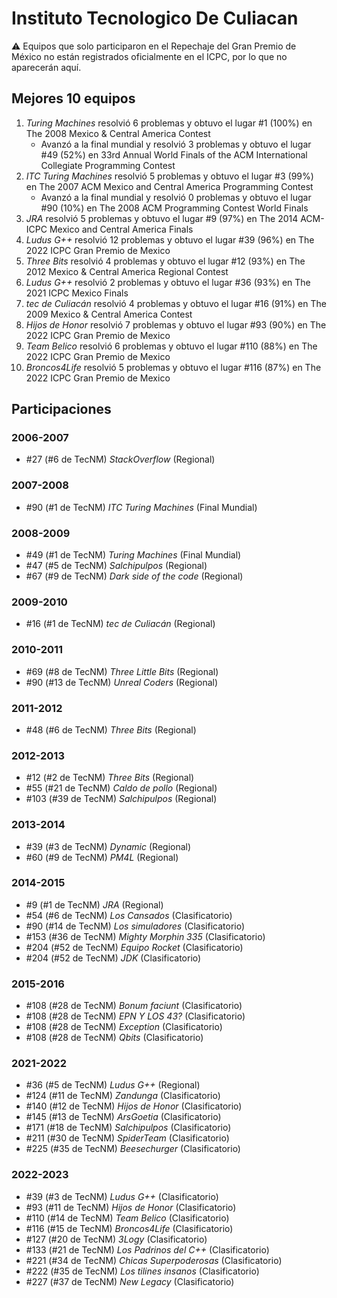 # Instituto Tecnologico De Culiacan

:warning: Equipos que solo participaron en el Repechaje del Gran Premio de México no están registrados oficialmente en el ICPC, por lo que no aparecerán aquí.

## Mejores 10 equipos

1. _Turing Machines_ resolvió 6 problemas y obtuvo el lugar #1 (100%) en The 2008 Mexico & Central America Contest
    - Avanzó a la final mundial y resolvió 3 problemas y obtuvo el lugar #49 (52%) en 33rd Annual World Finals of the ACM International Collegiate Programming Contest
1. _ITC Turing Machines_ resolvió 5 problemas y obtuvo el lugar #3 (99%) en The 2007 ACM Mexico and Central America Programming Contest
    - Avanzó a la final mundial y resolvió 0 problemas y obtuvo el lugar #90 (10%) en The 2008 ACM Programming Contest World Finals
1. _JRA_ resolvió 5 problemas y obtuvo el lugar #9 (97%) en The 2014 ACM-ICPC Mexico and Central America Finals
1. _Ludus G++_ resolvió 12 problemas y obtuvo el lugar #39 (96%) en The 2022 ICPC Gran Premio de Mexico
1. _Three Bits_ resolvió 4 problemas y obtuvo el lugar #12 (93%) en The 2012 Mexico & Central America Regional Contest
1. _Ludus G++_ resolvió 2 problemas y obtuvo el lugar #36 (93%) en The 2021 ICPC Mexico Finals
1. _tec de Culiacán_ resolvió 4 problemas y obtuvo el lugar #16 (91%) en The 2009 Mexico & Central America Contest
1. _Hijos de Honor_ resolvió 7 problemas y obtuvo el lugar #93 (90%) en The 2022 ICPC Gran Premio de Mexico
1. _Team Belico_ resolvió 6 problemas y obtuvo el lugar #110 (88%) en The 2022 ICPC Gran Premio de Mexico
1. _Broncos4Life_ resolvió 5 problemas y obtuvo el lugar #116 (87%) en The 2022 ICPC Gran Premio de Mexico

## Participaciones

### 2006-2007

- #27 (#6 de TecNM) _StackOverflow_ (Regional)

### 2007-2008

- #90 (#1 de TecNM) _ITC Turing Machines_ (Final Mundial)

### 2008-2009

- #49 (#1 de TecNM) _Turing Machines_ (Final Mundial)
- #47 (#5 de TecNM) _Salchipulpos_ (Regional)
- #67 (#9 de TecNM) _Dark side of the code_ (Regional)

### 2009-2010

- #16 (#1 de TecNM) _tec de Culiacán_ (Regional)

### 2010-2011

- #69 (#8 de TecNM) _Three Little Bits_ (Regional)
- #90 (#13 de TecNM) _Unreal Coders_ (Regional)

### 2011-2012

- #48 (#6 de TecNM) _Three Bits_ (Regional)

### 2012-2013

- #12 (#2 de TecNM) _Three Bits_ (Regional)
- #55 (#21 de TecNM) _Caldo de pollo_ (Regional)
- #103 (#39 de TecNM) _Salchipulpos_ (Regional)

### 2013-2014

- #39 (#3 de TecNM) _Dynamic_ (Regional)
- #60 (#9 de TecNM) _PM4L_ (Regional)

### 2014-2015

- #9 (#1 de TecNM) _JRA_ (Regional)
- #54 (#6 de TecNM) _Los Cansados_ (Clasificatorio)
- #90 (#14 de TecNM) _Los simuladores_ (Clasificatorio)
- #153 (#36 de TecNM) _Mighty Morphin 335_ (Clasificatorio)
- #204 (#52 de TecNM) _Equipo Rocket_ (Clasificatorio)
- #204 (#52 de TecNM) _JDK_ (Clasificatorio)

### 2015-2016

- #108 (#28 de TecNM) _Bonum faciunt_ (Clasificatorio)
- #108 (#28 de TecNM) _EPN Y LOS 43?_ (Clasificatorio)
- #108 (#28 de TecNM) _Exception_ (Clasificatorio)
- #108 (#28 de TecNM) _Qbits_ (Clasificatorio)

### 2021-2022

- #36 (#5 de TecNM) _Ludus G++_ (Regional)
- #124 (#11 de TecNM) _Zandunga_ (Clasificatorio)
- #140 (#12 de TecNM) _Hijos de Honor_ (Clasificatorio)
- #145 (#13 de TecNM) _ArsGoetia_ (Clasificatorio)
- #171 (#18 de TecNM) _Salchipulpos_ (Clasificatorio)
- #211 (#30 de TecNM) _SpiderTeam_ (Clasificatorio)
- #225 (#35 de TecNM) _Beesechurger_ (Clasificatorio)

### 2022-2023

- #39 (#3 de TecNM) _Ludus G++_ (Clasificatorio)
- #93 (#11 de TecNM) _Hijos de Honor_ (Clasificatorio)
- #110 (#14 de TecNM) _Team Belico_ (Clasificatorio)
- #116 (#15 de TecNM) _Broncos4Life_ (Clasificatorio)
- #127 (#20 de TecNM) _3Logy_ (Clasificatorio)
- #133 (#21 de TecNM) _Los Padrinos del C++_ (Clasificatorio)
- #221 (#34 de TecNM) _Chicas Superpoderosas_ (Clasificatorio)
- #222 (#35 de TecNM) _Los tilines insanos_ (Clasificatorio)
- #227 (#37 de TecNM) _New Legacy_ (Clasificatorio)



